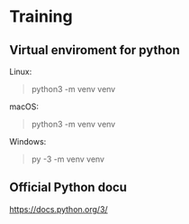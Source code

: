 # Training

## Virtual enviroment for python
Linux:
>python3 -m venv venv

macOS:
>python3 -m venv venv

Windows:
>py -3 -m venv venv

## Official Python docu
https://docs.python.org/3/
